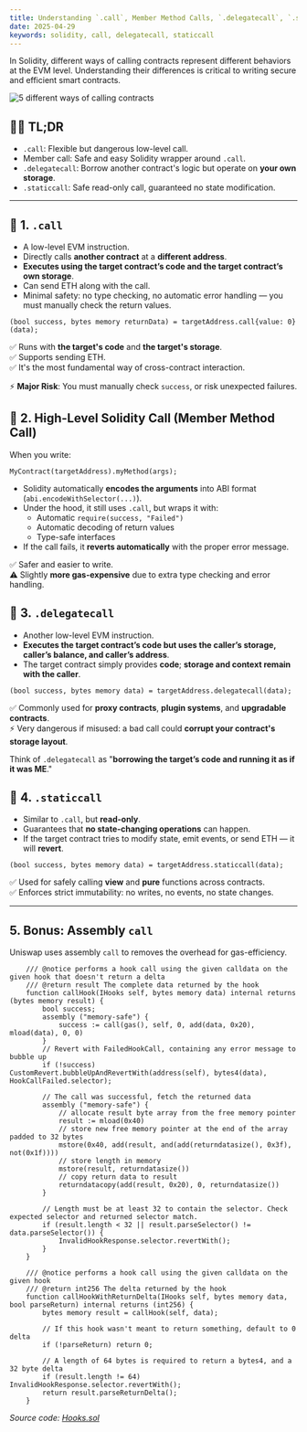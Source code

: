 ```yaml
---
title: Understanding `.call`, Member Method Calls, `.delegatecall`, `.staticcall` and assembly `call`
date: 2025-04-29
keywords: solidity, call, delegatecall, staticcall
---
```


In Solidity, different ways of calling contracts represent different behaviors at the EVM level. Understanding their differences is critical to writing secure and efficient smart contracts.

![5 different ways of calling contracts](/resources/solidity-calls/thumb.jpg)

## 🤷‍♂️ TL;DR

- `.call`: Flexible but dangerous low-level call.
- Member call: Safe and easy Solidity wrapper around `.call`.
- `.delegatecall`: Borrow another contract's logic but operate on **your own storage**.
- `.staticcall`: Safe read-only call, guaranteed no state modification.

---

## 📜 1. `.call`

- A low-level EVM instruction.
- Directly calls **another contract** at a **different address**.
- **Executes using the target contract’s code and the target contract’s own storage**.
- Can send ETH along with the call.
- Minimal safety: no type checking, no automatic error handling — you must manually check the return values.

```solidity
(bool success, bytes memory returnData) = targetAddress.call{value: 0}(data);
```

✅ Runs with **the target's code** and **the target's storage**.  
✅ Supports sending ETH.  
✅ It's the most fundamental way of cross-contract interaction.

⚡ **Major Risk**: You must manually check `success`, or risk unexpected failures.

## 📜 2. High-Level Solidity Call (Member Method Call)

When you write:

```solidity
MyContract(targetAddress).myMethod(args);
```

- Solidity automatically **encodes the arguments** into ABI format (`abi.encodeWithSelector(...)`).
- Under the hood, it still uses `.call`, but wraps it with:
  - Automatic `require(success, "Failed")`
  - Automatic decoding of return values
  - Type-safe interfaces
- If the call fails, it **reverts automatically** with the proper error message.

✅ Safer and easier to write.  
⚠️ Slightly **more gas-expensive** due to extra type checking and error handling.

## 📜 3. `.delegatecall`

- Another low-level EVM instruction.
- **Executes the target contract’s code but uses the caller’s storage, caller’s balance, and caller’s address**.
- The target contract simply provides **code**; **storage and context remain with the caller**.

```solidity
(bool success, bytes memory data) = targetAddress.delegatecall(data);
```

✅ Commonly used for **proxy contracts**, **plugin systems**, and **upgradable contracts**.  
⚡ Very dangerous if misused: a bad call could **corrupt your contract's storage layout**.

Think of `.delegatecall` as "**borrowing the target’s code and running it as if it was ME**."

## 📜 4. `.staticcall`

- Similar to `.call`, but **read-only**.
- Guarantees that **no state-changing operations** can happen.
- If the target contract tries to modify state, emit events, or send ETH — it will **revert**.

```solidity
(bool success, bytes memory data) = targetAddress.staticcall(data);
```

✅ Used for safely calling **view** and **pure** functions across contracts.  
✅ Enforces strict immutability: no writes, no events, no state changes.

---

## 5. Bonus: Assembly `call`

Uniswap uses assembly `call` to removes the overhead for gas-efficiency.

```solidity
    /// @notice performs a hook call using the given calldata on the given hook that doesn't return a delta
    /// @return result The complete data returned by the hook
    function callHook(IHooks self, bytes memory data) internal returns (bytes memory result) {
        bool success;
        assembly ("memory-safe") {
            success := call(gas(), self, 0, add(data, 0x20), mload(data), 0, 0)
        }
        // Revert with FailedHookCall, containing any error message to bubble up
        if (!success) CustomRevert.bubbleUpAndRevertWith(address(self), bytes4(data), HookCallFailed.selector);

        // The call was successful, fetch the returned data
        assembly ("memory-safe") {
            // allocate result byte array from the free memory pointer
            result := mload(0x40)
            // store new free memory pointer at the end of the array padded to 32 bytes
            mstore(0x40, add(result, and(add(returndatasize(), 0x3f), not(0x1f))))
            // store length in memory
            mstore(result, returndatasize())
            // copy return data to result
            returndatacopy(add(result, 0x20), 0, returndatasize())
        }

        // Length must be at least 32 to contain the selector. Check expected selector and returned selector match.
        if (result.length < 32 || result.parseSelector() != data.parseSelector()) {
            InvalidHookResponse.selector.revertWith();
        }
    }

    /// @notice performs a hook call using the given calldata on the given hook
    /// @return int256 The delta returned by the hook
    function callHookWithReturnDelta(IHooks self, bytes memory data, bool parseReturn) internal returns (int256) {
        bytes memory result = callHook(self, data);

        // If this hook wasn't meant to return something, default to 0 delta
        if (!parseReturn) return 0;

        // A length of 64 bytes is required to return a bytes4, and a 32 byte delta
        if (result.length != 64) InvalidHookResponse.selector.revertWith();
        return result.parseReturnDelta();
    }
```

_Source code: [Hooks.sol](https://github.com/Uniswap/v4-core/blob/a7cf038cd568801a79a9b4cf92cd5b52c95c8585/src/libraries/Hooks.sol#L131)_
